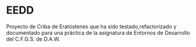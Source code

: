 # EEDD
Proyecto de Criba de Eratóstenes que ha sido testado,refactorizado y documentado para una práctica de la asignatura de Entornos de Desarrollo del C.F.G.S. de D.A.W.
